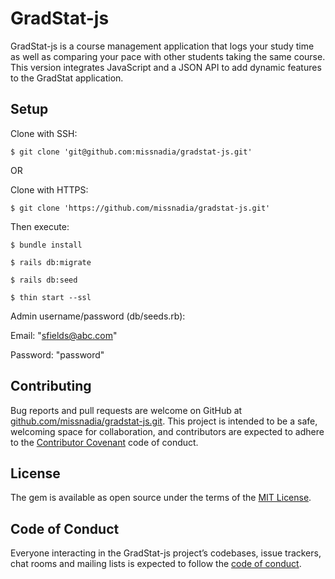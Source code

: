# GradStat-js

GradStat-js is a course management application that logs your study time as well as comparing your pace with other students taking the same course. This version integrates JavaScript and a JSON API to add dynamic features to the GradStat application.

## Setup

Clone with SSH:

`$ git clone 'git@github.com:missnadia/gradstat-js.git'`

OR

Clone with HTTPS:

`$ git clone 'https://github.com/missnadia/gradstat-js.git'`

Then execute:

`$ bundle install`

`$ rails db:migrate`

`$ rails db:seed`

`$ thin start --ssl`

Admin username/password (db/seeds.rb):

Email: "sfields@abc.com"

Password: "password"

## Contributing

Bug reports and pull requests are welcome on GitHub at [github.com/missnadia/gradstat-js.git](https://github.com/missnadia/gradstat-js.git). This project is intended to be a safe, welcoming space for collaboration, and contributors are expected to adhere to the [Contributor Covenant](http://contributor-covenant.org) code of conduct.

## License

The gem is available as open source under the terms of the [MIT License](https://opensource.org/licenses/MIT).

## Code of Conduct

Everyone interacting in the GradStat-js project’s codebases, issue trackers, chat rooms and mailing lists is expected to follow the [code of conduct](https://github.com/missnadia/gradstat/blob/master/CODE_OF_CONDUCT.md).
